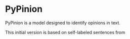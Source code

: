 # PyPinion
PyPinion is a model designed to identify opinions in text.

This initial version is based on self-labeled sentences from 
